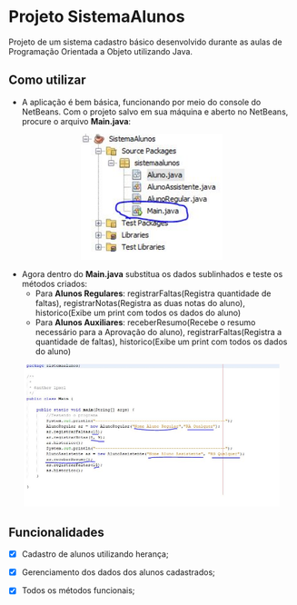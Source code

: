 # Projeto SistemaAlunos
Projeto de um sistema cadastro básico desenvolvido durante as aulas de Programação Orientada a Objeto utilizando Java.

## Como utilizar
- A aplicação é bem básica, funcionando por meio do console do NetBeans. Com o projeto salvo em sua máquina e aberto no NetBeans, procure o arquivo **Main.java**:

<p align="center">
    <img src="images/printmain.JPG" width="250">
</p>

- Agora dentro do **Main.java** substitua os dados sublinhados e teste os métodos criados: 
    - Para **Alunos Regulares**: registrarFaltas(Registra quantidade de faltas), registrarNotas(Registra as duas notas do aluno), historico(Exibe um print com todos os dados do aluno)
    - Para **Alunos Auxiliares**: receberResumo(Recebe o resumo necessário para a Aprovação do aluno), registrarFaltas(Registra a quantidade de faltas), historico(Exibe um print com todos os dados do aluno)
<p align="center">
    <img src="images/printtestando.JPG" width="450">
</p>

## Funcionalidades
* [x] Cadastro de alunos utilizando herança; 

* [x] Gerenciamento dos dados dos alunos cadastrados; 

* [x] Todos os métodos funcionais;
